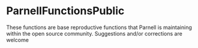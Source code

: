 # ParnellFunctionsPublic
These functions are base reproductive functions that Parnell is maintaining within the open source community.  Suggestions and/or corrections are welcome
